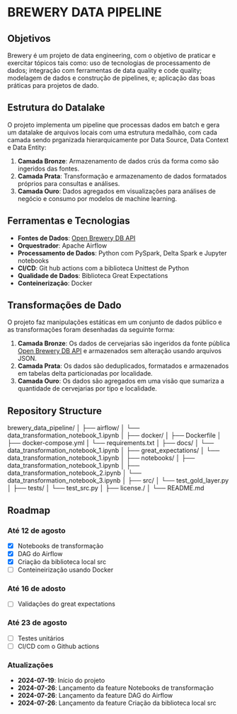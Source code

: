 # BREWERY DATA PIPELINE

## Objetivos

Brewery é um projeto de data engineering, com o objetivo de praticar e exercitar tópicos tais como: uso de tecnologias de processamento de dados; integração com ferramentas de data quality e code quality; modelagem de dados e construção de pipelines, e; aplicação das boas práticas para projetos de dado.

## Estrutura do Datalake

O projeto implementa um pipeline que processas dados em batch e gera um datalake de arquivos locais com uma estrutura medalhão, com cada camada sendo prganizada hierarquicamente por Data Source, Data Context e Data Entity:

1. **Camada Bronze**: Armazenamento de dados crús da forma como são ingeridos das fontes.
2. **Camada Prata**: Transformação e armazenamento de dados formatados próprios para consultas e análises.
3. **Camada Ouro**: Dados agregados em visualizações para análises de negócio e consumo por modelos de machine learning.

## Ferramentas e Tecnologias

- **Fontes de Dados**: [Open Brewery DB API](https://api.openbrewerydb.org/breweries)
- **Orquestrador**: Apache Airflow
- **Processamento de Dados**: Python com PySpark, Delta Spark e Jupyter notebooks
- **CI/CD**: Git hub actions com a biblioteca Unittest de Python
- **Qualidade de Dados**: Biblioteca Great Expectations
- **Conteinerização**: Docker

## Transformações de Dado

O projeto faz manipulações estáticas em um conjunto de dados público e as transformações foram desenhadas da seguinte forma:

1. **Camada Bronze**: Os dados de cervejarias são ingeridos da fonte pública [Open Brewery DB API](https://api.openbrewerydb.org/breweries) e armazenados sem alteração usando arquivos JSON.
2. **Camada Prata**: Os dados são deduplicados, formatados e armazenados em tabelas delta particionadas por localidade.
3. **Camada Ouro**: Os dados são agregados em uma visão que sumariza a quantidade de cervejarias por tipo e localidade.

## Repository Structure

brewery_data_pipeline/
│
├── airflow/
│   └── data_transformation_notebook_1.ipynb
│
├── docker/
│   ├── Dockerfile
│   ├── docker-compose.yml
│   └── requirements.txt
│
├── docs/
│   └── data_transformation_notebook_1.ipynb
│
├── great_expectations/
│   └── data_transformation_notebook_1.ipynb
│
├── notebooks/
│   ├── data_transformation_notebook_1.ipynb
│   ├── data_transformation_notebook_2.ipynb
│   └── data_transformation_notebook_3.ipynb
│
├── src/
│   └── test_gold_layer.py
│
├── tests/
│   └── test_src.py
│
├── license./
│
└── README.md

## Roadmap

### Até 12 de agosto
- [x] Notebooks de transformação
- [x] DAG do Airflow
- [x] Criação da biblioteca local src
- [ ] Conteineirização usando Docker

### Até 16 de adosto
- [ ] Validações do great expectations

### Até 23 de agosto
- [ ] Testes unitários
- [ ] CI/CD com o Github actions

### Atualizações
- **2024-07-19**: Início do projeto
- **2024-07-26**: Lançamento da feature Notebooks de transformação
- **2024-07-26**: Lançamento da feature DAG do Airflow
- **2024-07-26**: Lançamento da feature Criação da biblioteca local src